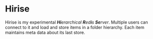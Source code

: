 # Hirise
Hirise is my experimental _**Hi**erarchical **R**ed**i**s **Se**rver_. Multiple users can connect to it and load and store items in a folder hierarchy. Each item maintains meta data about its last store.